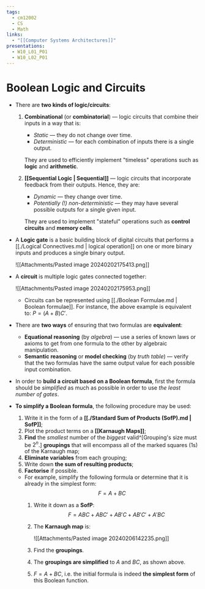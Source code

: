 ```yaml
---
tags:
  - cm12002
  - CS
  - Math
links:
  - "[[Computer Systems Architectures]]"
presentations:
  - W10_L01_P01
  - W10_L02_P01
---
```

# Boolean Logic and Circuits
- There are **two kinds of logic/circuits**:
    1. **Combinational** (or **combinatorial**) — logic circuits that combine their inputs in a way that is:
        - *Static* — they do not change over time.
        - *Deterministic* — for each combination of inputs there is a single output.

        They are used to efficiently implement "timeless" operations such as **logic** and **arithmetic**.

    2. **[[Sequential Logic | Sequential]]** — logic circuits that incorporate feedback from their outputs. Hence, they are: 
        - *Dynamic* — they change over time.
        - *Potentially (!) non-deterministic* — they may have several possible outputs for a single given input. 

        They are used to  implement "stateful" operations such as **control circuits** and **memory cells**.
- A **Logic gate** is a basic building block of digital circuits that performs a [[./Logical Connectives.md | logical operation]] on one or more binary inputs and produces a single binary output. 

    ![[Attachments/Pasted image 20240202175413.png]]

- A **circuit** is multiple logic gates connected together:

    ![[Attachments/Pasted image 20240202175953.png]]

    - Circuits can be represented using [[./Boolean Formulae.md | Boolean formulae]]. For instance, the above example is equivalent to: $P = (A + B)C'$.

- There are **two ways** of ensuring that two formulas are **equivalent**:
    - **Equational reasoning** (by *algebra*) — use a series of known laws or axioms to get from one formula to the other by algebraic manipulation.
    - **Semantic reasoning** or **model checking** (by *truth table*) — verify that the two formulas have the same output value for each possible input combination.

- In order to **build a circuit based on a Boolean formula**, first the formula should be *simplified* as much as possible in order to use *the least number of gates*.

- **To simplify a Boolean formula**, the following procedure may be used:
    1. Write it in the form of a **[[./Standard Sum of Products (SofP).md | SofP]]**;
    2. Plot the product terms on a **[[Karnaugh Maps]]**;
    3. **Find** the *smallest* number of the *biggest* valid^[Grouping's size must be $2^n$.] **groupings** that will encompass all of the marked squares (1s) of the Karnaugh map;
    4. **Eliminate variables** from each grouping;
    5. Write down **the sum of resulting products**;
    6. **Factorise** if possible.

    - For example, simplify the following formula or determine that it is already in the simplest form:
        $$ F = A + BC $$
        1. Write it down as a **SofP**:
        $$ F = ABC + ABC' + AB'C + AB'C' + A'BC $$
        2. The **Karnaugh map** is:

            ![[Attachments/Pasted image 20240206142235.png]]
        3. Find the **groupings**.
        4. The **groupings are simplified** to $A$ and $BC$, as shown above.
        5. $F = A + BC$, i.e. the initial formula is indeed **the simplest form** of this Boolean function.
